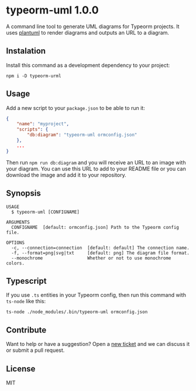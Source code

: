 # typeorm-uml 1.0.0

A command line tool to generate UML diagrams for Typeorm projects. It uses [plantuml](https://plantuml.com/) to render diagrams and outputs an URL to a diagram.

## Instalation

Install this command as a development dependency to your project:

```sh-session
npm i -D typeorm-urml
```

## Usage

Add a new script to your `package.json` to be able to run it:

```json
{
    "name": "myproject",
    "scripts": {
        "db:diagram": "typeorm-uml ormconfig.json"
    },
    ...
}
```

Then run `npm run db:diagram` and you will receive an URL to an image with your diagram. You can use this URL to add to your README file or you can download the image and add it to your repository.

## Synopsis

```sh-session
USAGE
  $ typeorm-uml [CONFIGNAME]

ARGUMENTS
  CONFIGNAME  [default: ormconfig.json] Path to the Typeorm config file.

OPTIONS
  -c, --connection=connection  [default: default] The connection name.
  -f, --format=png|svg|txt     [default: png] The diagram file format.
  --monochrome                 Whether or not to use monochrome colors.
```

## Typescript

If you use `.ts` entities in your Typeorm config, then run this command with `ts-node` like this:

```sh-session
ts-node ./node_modules/.bin/typeorm-uml ormconfig.json
```

## Contribute

Want to help or have a suggestion? Open a [new ticket](https://github.com/eugene-manuilov/typeorm-uml/issues/new) and we can discuss it or submit a pull request.

## License

MIT
